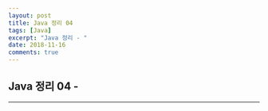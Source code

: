 ```yaml
---
layout: post
title: Java 정리 04
tags: [Java]
excerpt: "Java 정리 - "
date: 2018-11-16
comments: true
---
```


## Java 정리 04 - 

---


